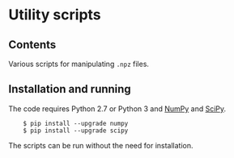 # Utility scripts

## Contents

Various scripts for manipulating `.npz` files.

## Installation and running

The code requires Python 2.7 or Python 3 and
[NumPy](http://www.numpy.org) and [SciPy](http://www.scipy.org).

        $ pip install --upgrade numpy
        $ pip install --upgrade scipy

The scripts can be run without the need for installation.
